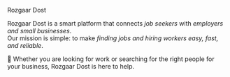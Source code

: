  Rozgaar Dost

Rozgaar Dost is a smart platform that connects *job seekers* with *employers and small businesses*.  
Our mission is simple: to make *finding jobs and hiring workers easy, fast, and reliable*.  

🚀 Whether you are looking for work or searching for the right people for your business, Rozgaar Dost is here to help.

